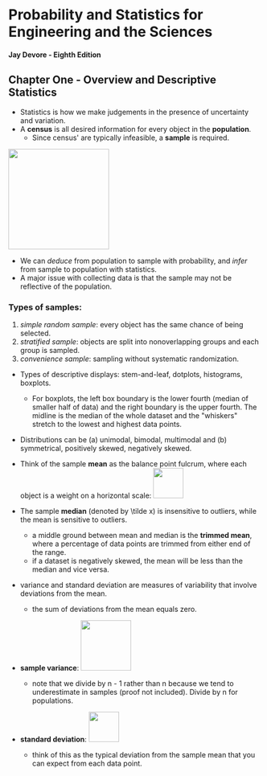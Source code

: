 # Probability and Statistics for Engineering and the Sciences
#### Jay Devore - Eighth Edition

## Chapter One - Overview and Descriptive Statistics

- Statistics is how we make judgements in the presence of uncertainty and variation.
- A **census** is all desired information for every object in the **population**.
   - Since census' are typically infeasible, a **sample** is required.
  
<img width="200" src="./photos/devore1.png">

- We can *deduce* from population to sample with probability, and *infer* from sample to population with statistics.
- A major issue with collecting data is that the sample may not be reflective of the population.

### Types of samples:
1. *simple random sample*: every object has the same chance of being selected.
2. *stratified sample*: objects are split into nonoverlapping groups and each group is sampled.
3. *convenience sample*: sampling without systematic randomization.

- Types of descriptive displays: stem-and-leaf, dotplots, histograms, boxplots.
  - For boxplots, the left box boundary is the lower fourth (median of smaller half of data) and the right boundary is the upper fourth. The midline is the median of the whole dataset and the "whiskers" stretch to the lowest and highest data points.
- Distributions can be (a) unimodal, bimodal, multimodal and (b) symmetrical, positively skewed, negatively skewed.
- Think of the sample **mean** as the balance point fulcrum, where each object is a weight on a horizontal scale: <img width="60" src="./photos/devore2.png">
- The sample **median** (denoted by \tilde x) is insensitive to outliers, while the mean is sensitive to outliers.
  - a middle ground between mean and median is the **trimmed mean**, where a percentage of data points are trimmed from either end of the range.
  - if a dataset is negatively skewed, the mean will be less than the median and vice versa.
  
- variance and standard deviation are measures of variability that involve deviations from the mean.
  - the sum of deviations from the mean equals zero.
- **sample variance**: <img width="100" src="./photos/devore3.png">
  - note that we divide by n - 1 rather than n because we tend to underestimate in samples (proof not included). Divide by n for populations.
- **standard deviation**: <img width="60" src="./photos/devore4.png">
  - think of this as the typical deviation from the sample mean that you can expect from each data point.
